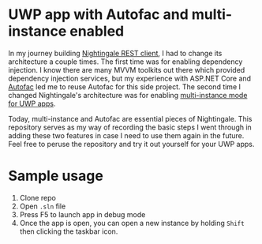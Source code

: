 # UWP app with Autofac and multi-instance enabled

In my journey building [Nightingale REST client](https://github.com/jenius-apps/nightingale-rest-api-client), I had to change its architecture a couple times. The first time was for enabling dependency injection. I know there are many MVVM toolkits out there which provided dependency injection services, but my experience with ASP.NET Core and [Autofac](https://autofac.org/) led me to reuse Autofac for this side project. The second time I changed Nightingale's architecture was for enabling [multi-instance mode for UWP apps](https://docs.microsoft.com/en-us/windows/uwp/launch-resume/multi-instance-uwp). 

Today, multi-instance and Autofac are essential pieces of Nightingale. This repository serves as my way of recording the basic steps I went through in adding these two features in case I need to use them again in the future. Feel free to peruse the repository and try it out yourself for your UWP apps.

# Sample usage

1. Clone repo
1. Open `.sln` file
1. Press F5 to launch app in debug mode
1. Once the app is open, you can open a new instance by holding `Shift` then clicking the taskbar icon.
